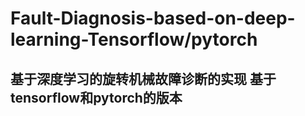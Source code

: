# Fault-Diagnosis-based-on-deep-learning-Tensorflow/pytorch
## 基于深度学习的旋转机械故障诊断的实现 基于tensorflow和pytorch的版本
